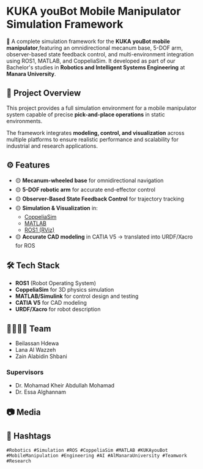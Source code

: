 # KUKA youBot Mobile Manipulator Simulation Framework

🚀 A complete simulation framework for the **KUKA youBot mobile manipulator**,featuring an omnidirectional mecanum base, 5-DOF arm, observer-based state feedback control, and multi-environment integration using ROS1, MATLAB, and CoppeliaSim. It developed as part of our Bachelor's studies in **Robotics and Intelligent Systems Engineering** at **Manara University**.

## 📌 Project Overview

This project provides a full simulation environment for a mobile manipulator system capable of precise **pick-and-place operations** in static environments.

The framework integrates **modeling, control, and visualization** across multiple platforms to ensure realistic performance and scalability for industrial and research applications.

## ⚙️ Features

- 🟡 **Mecanum-wheeled base** for omnidirectional navigation
- 🟡 **5-DOF robotic arm** for accurate end-effector control
- 🟡 **Observer-Based State Feedback Control** for trajectory tracking
- 🟡 **Simulation & Visualization** in:
  - [CoppeliaSim](https://www.coppeliarobotics.com/)
  - [MATLAB](https://www.mathworks.com/products/matlab.html)
  - [ROS1 (RViz)](https://www.ros.org/)
- 🟡 **Accurate CAD modeling** in CATIA V5 → translated into URDF/Xacro for ROS

## 🛠️ Tech Stack

- **ROS1** (Robot Operating System)
- **CoppeliaSim** for 3D physics simulation
- **MATLAB/Simulink** for control design and testing
- **CATIA V5** for CAD modeling
- **URDF/Xacro** for robot description

## 👨‍👩‍👧‍👦 Team

- Beilassan Hdewa
- Lana Al Wazzeh
- Zain Alabidin Shbani

### Supervisors

- Dr. Mohamad Kheir Abdullah Mohamad
- Dr. Essa Alghannam

## 📷 Media

## 🔗 Hashtags

`#Robotics #Simulation #ROS #CoppeliaSim #MATLAB #KUKAyouBot #MobileManipulation #Engineering #AI #AlManaraUniversity #Teamwork #Research`
